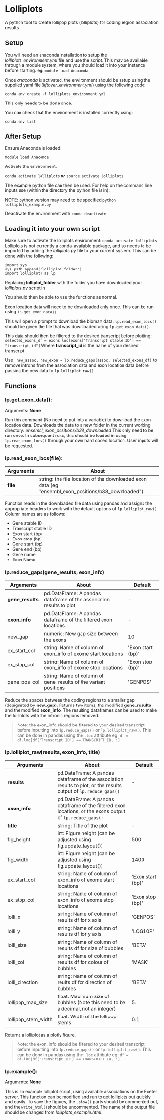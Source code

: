 # Lolliplots
A python tool to create lollipop plots (lolliplots) for coding region association results

## Setup
You will need an anaconda installation to setup the *lolliplots_environment.yml* file and use the script.
This may be available through a module system, where you should load it into your instance before starting.
eg:
``` module load Anaconda ```

Once *anaconda* is activated, the environment should be setup using the supplied yaml file (*liftover_environment.yml*) using the following code:

``` conda env create -f lolliplots_environment.yml ```

This only needs to be done once.

You can check that the environment is installed correctly using:

``` conda env list ```

## After Setup
Ensure Anaconda is loaded:

``` module load Anaconda ```

Activate the environment:

``` conda activate lolliplots ```
***or***
``` source activate lolliplots ```


The example python file can then be used. For help on the command line inputs use (within the directory the python file is in):

NOTE: python version may need to be specified
``` python lolliplots_example.py ```

Deactivate the environment with
```conda deactivate ```

## Loading it into your own script
Make sure to activate the lolliplots environment:
```conda activate lolliplots ```
Lolliplots is not currently a conda-available package, and so needs to be imported by adding the *lolliplots.py* file to your current system. This can be done with the following:
```
import sys
sys.path.append("lolliplot_folder")
import lolliplots as lp
```

Replacing **lolliplot_folder** with the folder you have downloaded your *lolliplots.py* script in

You should then be able to use the functions as normal.

Exon location data will need to be downloaded only once. This can be run using ```lp.get_exon_data() ```

This will open a prompt to download the biomart data.
```lp.read_exon_locs()``` should be given the file that was downloaded using ```lp.get_exon_data()```.

This data should then be filtered to the desired transcript before plotting:
``` selected_exons_df = exons.loc[exons['Transcript stable ID'] == "transcript_id"] ```
Where **transcript_id** is the name of your desired transcript

Use ``` new_assoc, new_exon = lp.reduce_gaps(assoc, selected_exons_df)``` to remove introns from the association data and exon location data before passing the new data to ``` lp.lolliplot_raw() ```

## Functions

### lp.get_exon_data():
Arguments: **None**

Run this command (No need to put into a variable) to download the exon location data.
Downloads the data to a new folder in the current working directory: *ensembl_exon_positions/b38_downloaded*
This only need to be run once. In subsequent runs, this should be loaded in using ```lp.read_exon_locs()``` through your own hard coded location.
User inputs will be requested.

### lp.read_exon_locs(file):
|Arguments| About|
|---|---|
|**file** | string: the file location of the downloaded exon data (eg "ensembl_exon_positions/b38_downloaded") |

Function reads in the downloaded file data using pandas and assigns the appropriate headers to work with the default options of ``` lp.lolliplot_raw() ```
Column names are as follows:
- Gene stable ID
- Transcript stable ID
- Exon start (bp)
- Exon stop (bp)
- Gene start (bp)
- Gene end (bp)
- Gene name
- Exon Name


### lp.reduce_gaps(gene_results, exon_info)
|Arguments|About|Default|
|---|---|---|
|**gene_results** | pd.DataFrame: A pandas dataframe of the association results to plot| - |
|**exon_info** | pd.DataFrame: A pandas dataframe of the filtered exon locations| - |
|new_gap| numeric: New gap size between the exons | 10|
|ex_start_col | string: Name of column of exon_info of exome start locations | 'Exon start (bp)'|
|ex_stop_col | string: Name of column of exon_info of exome stop locations | 'Exon stop (bp)'|
|gene_pos_col | string: Name of column of gene_results of the variant positions | 'GENPOS'|

Reduce the spaces between the coding regions to a smaller gap (designated by **new_gap**). Returns two items, the modified **gene_results** and the modified **exon_info**.
The resulting dataframes can be used to make the lolliplots with the intronic regions removed.

> Note: the exon_info should be filtered to your desired transcript before inputting into ```lp.reduce_gaps()``` or ```lp.lolliplot_raw()```. This can be done in pandas using the ```.loc``` attribute eg: ```df = df.loc[df['Transcript ID'] == TRANSCRIPT_ID, :]```

### lp.lolliplot_raw(results, exon_info, title)
|Arguments|About|Default|
|---|---|---|
|**results**| pd.DataFrame: A pandas dataframe of the association results to plot, or the results output of ```lp.reduce_gaps()```| - |
|**exon_info**| pd.DataFrame: A pandas dataframe of the filtered exon locations, or the exons output of ```lp.reduce_gaps()```| - |
|**title**| string: Title of the plot| - |
|fig_height| int: Figure height (can be adjusted using fig.update_layout()) | 500|
|fig_width | int: Figure height (can be adjusted using fig.update_layout()) | 1400|
|ex_start_col | string: Name of column of exon_info of exome start locations | 'Exon start (bp)'|
|ex_stop_col | string: Name of column of exon_info of exome stop locations| 'Exon stop (bp)'|
|lolli_x | string: Name of column of results df for x axis | 'GENPOS'|
|lolli_y | string: Name of column of results df for y axis | 'LOG10P'|
|lolli_size | string: Name of column of results df for size of bubbles | 'BETA'|
|lolli_col | string:  Name of column of results df for colour of bubbles | 'MASK'|
|lolli_direction | string: Name of column of reults df for direction of bubbles | 'BETA'|
|lollipop_max_size | float: Maximum size of bubbles (Note this need to be a decimal, not an integer) | 5.|
|lollipop_stem_width | float: Width of the lollipop stems | 0.1|

Returns a lolliplot as a plotly figure.

> Note: the exon_info should be filtered to your desired transcript before inputting into ```lp.reduce_gaps()``` or ```lp.lolliplot_raw()```. This can be done in pandas using the ```.loc``` attribute eg: ```df = df.loc[df['Transcript ID'] == TRANSCRIPT_ID, :]```


### lp.example():
Arguments: **None**

This is an example lolliplot script, using available associations on the Exeter server. This function can be modified and run to get lolliplots out quickly and easily. To save the figures, the ```.show()``` parts should be commented out, and the ```write_html()```should be uncommented. The name of the output file should be changed from *lolliplots_example.html*.